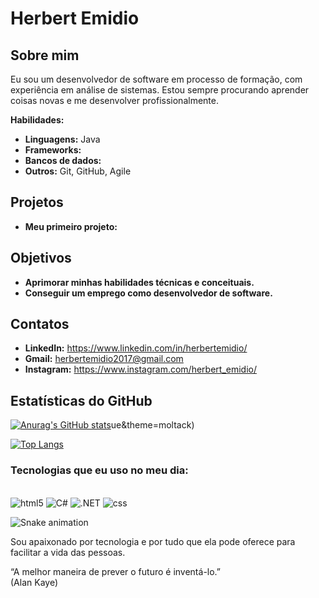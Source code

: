 # Herbert Emidio

## Sobre mim

Eu sou um desenvolvedor de software em processo de formação, com experiência em análise de sistemas. Estou sempre procurando aprender coisas novas e me desenvolver profissionalmente.

**Habilidades:**

* **Linguagens:**  Java
* **Frameworks:** 
* **Bancos de dados:** 
* **Outros:** Git, GitHub, Agile

## Projetos

* **Meu primeiro projeto:**
 
## Objetivos

* **Aprimorar minhas habilidades técnicas e conceituais.**
* **Conseguir um emprego como desenvolvedor de software.**

## Contatos

* **LinkedIn:** https://www.linkedin.com/in/herbertemidio/
* **Gmail:** herbertemidio2017@gmail.com
* **Instagram:** https://www.instagram.com/herbert_emidio/

## Estatísticas do GitHub

[![Anurag's GitHub stats](https://github-readme-stats.vercel.app/api/username/HERBERT-EMIDIO)](https://github.com/HERBERT-EMIDIO)ue&theme=moltack)

[![Top Langs](https://github-readme-stats.vercel.app/api/top-langs/?username=HERBERT-EMIDIO)](https://github.com/anuraghazra/github-readme-stats)

### Tecnologias que eu uso no meu dia:

<div style="display: inline_block"></br>
<img aline="center" alt="html5" src="https://img.shields.io/badge/HTML5-E34F26?style=for-the-badge&logo=html5&logoColor=white"/>
<img aline="center" alt="C#" src="https://img.shields.io/badge/C%23-239120?style=for-the-badge&logo=c-sharp&logoColor=white"/>
<img aline="center" alt=".NET" src="https://img.shields.io/badge/.NET-5C2D91?style=for-the-badge&logo=.net&logoColor=white"/>
<img aline="center" alt="css" src="https://img.shields.io/badge/CSS-239120?&style=for-the-badge&logo=css3&logoColor=white"/>

![Snake animation](https://github.com/HERBERT-EMIDIO/HERBERT-EMIDIO/blob/output/github-contribution-grid-snake.svg)

</div>

Sou apaixonado por tecnologia e por tudo que ela pode oferece para facilitar a vida das pessoas.

“A melhor maneira de prever o futuro é inventá-lo.”</br>
(Alan Kaye)
